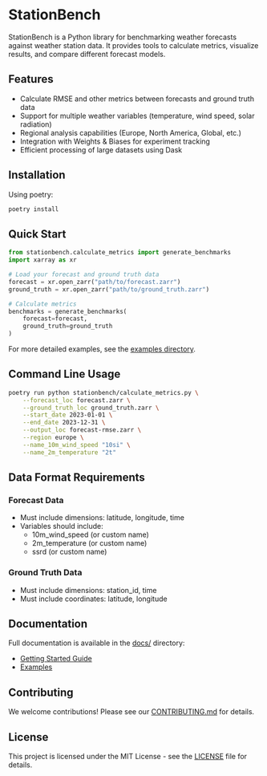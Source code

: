 # StationBench

StationBench is a Python library for benchmarking weather forecasts against weather station data. It provides tools to calculate metrics, visualize results, and compare different forecast models.

## Features

- Calculate RMSE and other metrics between forecasts and ground truth data
- Support for multiple weather variables (temperature, wind speed, solar radiation)
- Regional analysis capabilities (Europe, North America, Global, etc.)
- Integration with Weights & Biases for experiment tracking
- Efficient processing of large datasets using Dask

## Installation

Using poetry:
```bash
poetry install
```

## Quick Start

```python
from stationbench.calculate_metrics import generate_benchmarks
import xarray as xr

# Load your forecast and ground truth data
forecast = xr.open_zarr("path/to/forecast.zarr")
ground_truth = xr.open_zarr("path/to/ground_truth.zarr")

# Calculate metrics
benchmarks = generate_benchmarks(
    forecast=forecast,
    ground_truth=ground_truth
)
```

For more detailed examples, see the [examples directory](./examples).

## Command Line Usage

```bash
poetry run python stationbench/calculate_metrics.py \
    --forecast_loc forecast.zarr \
    --ground_truth_loc ground_truth.zarr \
    --start_date 2023-01-01 \
    --end_date 2023-12-31 \
    --output_loc forecast-rmse.zarr \
    --region europe \
    --name_10m_wind_speed "10si" \
    --name_2m_temperature "2t"
```

## Data Format Requirements

### Forecast Data
- Must include dimensions: latitude, longitude, time
- Variables should include:
  - 10m_wind_speed (or custom name)
  - 2m_temperature (or custom name)
  - ssrd (or custom name)

### Ground Truth Data
- Must include dimensions: station_id, time
- Must include coordinates: latitude, longitude

## Documentation

Full documentation is available in the [docs/](./docs/) directory:
- [Getting Started Guide](docs/getting-started.md)
- [Examples](docs/examples.md)

## Contributing

We welcome contributions! Please see our [CONTRIBUTING.md](CONTRIBUTING.md) for details.

## License

This project is licensed under the MIT License - see the [LICENSE](LICENSE) file for details.
